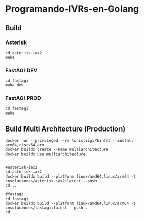 # Programando-IVRs-en-Golang

## Build

### Asterisk
```
cd asterisk-iax2
make
```

### FastAGI DEV
```
cd fastagi
make dev
```

### FastAGI PROD
```
cd fastagi
make
```

## Build Multi Architecture (Production)
```
docker run --privileged --rm tonistiigi/binfmt --install arm64,riscv64,arm
docker buildx create --name multiarchitecture
docker buildx use multiarchitecture 


#asterisk-iax2
cd asterisk-iax2
docker buildx build --platform linux/amd64,linux/arm64 -t cnsoluciones/asterisk-iax2:latest --push .
cd ..
    
#fastagi
cd fastagi
docker buildx build --platform linux/amd64,linux/arm64 -t cnsoluciones/fastagi:latest --push .
cd ..
```
